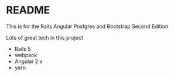 # README

This is for the Rails Angular Postgres and Bootstrap Second Edition

Lots of great tech in this project
- Rails 5
- webpack
- Angular 2.x
- yarn
